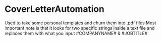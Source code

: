 # CoverLetterAutomation
Used to take some personal templates and churn them into .pdf files
Most important note is that it looks for two specific strings inside a text file and replaces them with what you input
#COMPANYNAME# & #JOBTITLE#
